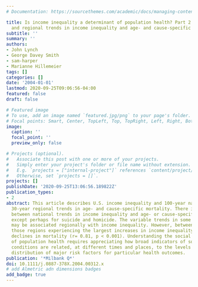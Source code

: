 ```yaml
---
# Documentation: https://sourcethemes.com/academic/docs/managing-content/

title: Is income inequality a determinant of population health? Part 2. U.S. National
  and regional trends in income inequality and age- and cause-specific mortality
subtitle: ''
summary: ''
authors:
- John Lynch
- George Davey Smith
- sam-harper
- Marianne Hillemeier
tags: []
categories: []
date: '2004-01-01'
lastmod: 2020-09-25T09:06:56-04:00
featured: false
draft: false

# Featured image
# To use, add an image named `featured.jpg/png` to your page's folder.
# Focal points: Smart, Center, TopLeft, Top, TopRight, Left, Right, BottomLeft, Bottom, BottomRight.
image:
  caption: ''
  focal_point: ''
  preview_only: false

# Projects (optional).
#   Associate this post with one or more of your projects.
#   Simply enter your project's folder or file name without extension.
#   E.g. `projects = ["internal-project"]` references `content/project/deep-learning/index.md`.
#   Otherwise, set `projects = []`.
projects: []
publishDate: '2020-09-25T13:06:56.189822Z'
publication_types:
- 2
abstract: This article describes U.S. income inequality and 100-year national and
  30-year regional trends in age- and cause-specific mortality. There is little congruence
  between national trends in income inequality and age- or cause-specific mortality
  except perhaps for suicide and homicide. The variable trends in some causes of mortality
  may be associated regionally with income inequality. However, between 1978 and 2000
  those regions experiencing the largest increases in income inequality had the largest
  declines in mortality (r= 0.81, p < 0.001). Understanding the social determinants
  of population health requires appreciating how broad indicators of social and economic
  conditions are related, at different times and places, to the levels and social
  distribution of major risk factors for particular health outcomes.
publication: '*Milbank Q*'
doi: 10.1111/j.0887-378X.2004.00312.x
# add Almetric adn dimensions badges
add_badge: true
---
```

